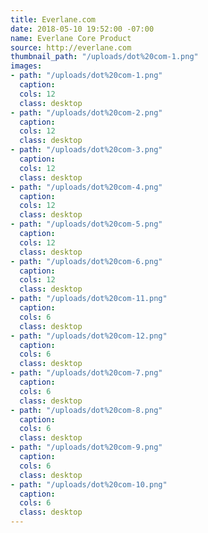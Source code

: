```yaml
---
title: Everlane.com
date: 2018-05-10 19:52:00 -07:00
name: Everlane Core Product
source: http://everlane.com
thumbnail_path: "/uploads/dot%20com-1.png"
images:
- path: "/uploads/dot%20com-1.png"
  caption: 
  cols: 12
  class: desktop
- path: "/uploads/dot%20com-2.png"
  caption: 
  cols: 12
  class: desktop
- path: "/uploads/dot%20com-3.png"
  caption: 
  cols: 12
  class: desktop
- path: "/uploads/dot%20com-4.png"
  caption: 
  cols: 12
  class: desktop
- path: "/uploads/dot%20com-5.png"
  caption: 
  cols: 12
  class: desktop
- path: "/uploads/dot%20com-6.png"
  caption: 
  cols: 12
  class: desktop
- path: "/uploads/dot%20com-11.png"
  caption: 
  cols: 6
  class: desktop
- path: "/uploads/dot%20com-12.png"
  caption: 
  cols: 6
  class: desktop
- path: "/uploads/dot%20com-7.png"
  caption: 
  cols: 6
  class: desktop
- path: "/uploads/dot%20com-8.png"
  caption: 
  cols: 6
  class: desktop
- path: "/uploads/dot%20com-9.png"
  caption: 
  cols: 6
  class: desktop
- path: "/uploads/dot%20com-10.png"
  caption: 
  cols: 6
  class: desktop
---
```


